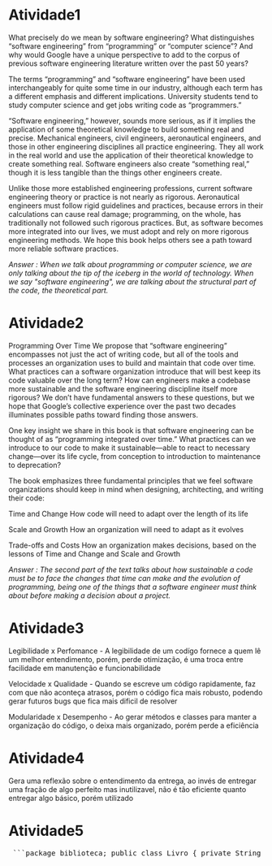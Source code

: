   # Atividade1
What precisely do we mean by software engineering? What distinguishes “software engineering” from “programming” or “computer science”? And why would Google have a unique perspective to add to the corpus of previous software engineering literature written over the past 50 years?
 
The terms “programming” and “software engineering” have been used interchangeably for quite some time in our industry, although each term has a different emphasis and different implications. University students tend to study computer science and get jobs writing code as “programmers.”
 
“Software engineering,” however, sounds more serious, as if it implies the application of some theoretical knowledge to build something real and precise. Mechanical engineers, civil engineers, aeronautical engineers, and those in other engineering disciplines all practice engineering. They all work in the real world and use the application of their theoretical knowledge to create something real. Software engineers also create “something real,” though it is less tangible than the things other engineers create.
 
Unlike those more established engineering professions, current software engineering theory or practice is not nearly as rigorous. Aeronautical engineers must follow rigid guidelines and practices, because errors in their calculations can cause real damage; programming, on the whole, has traditionally not followed such rigorous practices. But, as software becomes more integrated into our lives, we must adopt and rely on more rigorous engineering methods. We hope this book helps others see a path toward more reliable software practices.

*Answer : When we talk about programming or computer science, we are only talking about the tip of the iceberg in the world of technology. When we say "software engineering", we are talking about the structural part of the code, the theoretical part.*

 # Atividade2
Programming Over Time
We propose that “software engineering” encompasses not just the act of writing code, but all of the tools and processes an organization uses to build and maintain that code over time. What practices can a software organization introduce that will best keep its code valuable over the long term? How can engineers make a codebase more sustainable and the software engineering discipline itself more rigorous? We don’t have fundamental answers to these questions, but we hope that Google’s collective experience over the past two decades illuminates possible paths toward finding those answers.
 
One key insight we share in this book is that software engineering can be thought of as “programming integrated over time.” What practices can we introduce to our code to make it sustainable—able to react to necessary change—over its life cycle, from conception to introduction to maintenance to deprecation?
 
The book emphasizes three fundamental principles that we feel software organizations should keep in mind when designing, architecting, and writing their code:
 
Time and Change
How code will need to adapt over the length of its life
 
Scale and Growth
How an organization will need to adapt as it evolves
 
Trade-offs and Costs
How an organization makes decisions, based on the lessons of Time and Change and Scale and Growth


*Answer : The second part of the text talks about how sustainable a code must be to face the changes that time can make and the evolution of programming, being one of the things that a software engineer must think about before making a decision about a project.*


 # Atividade3 
Legibilidade x Perfomance - A legibilidade de um codígo fornece a quem lê um melhor entendimento, porém, perde otimização, é uma troca entre facilidade em manutenção e funcionabilidade

Velocidade x Qualidade - Quando se escreve um código rapidamente, faz com que não aconteça atrasos, porém o código fica mais robusto, podendo gerar futuros bugs que fica mais dificil de resolver

Modularidade x Desempenho - Ao gerar métodos e classes para manter a organização do código, o deixa mais organizado, porém perde a eficiência

 # Atividade4
Gera uma reflexão sobre o entendimento da entrega, ao invés de entregar uma fração de algo perfeito mas inutilizavel, não é tão eficiente quanto entregar algo básico, porém utilizado

 # Atividade5

<pre lang="java"> ```package biblioteca; public class Livro { private String titulo; private String isbn; public Livro(String titulo, String isbn) { this.titulo = titulo; this.isbn = isbn; } public String getTitulo() { return titulo; } public void setTitulo(String titulo) { this.titulo = titulo; } public String getIsbn() { return isbn; } public void setIsbn(String isbn) { this.isbn = isbn; } } ``` ```java package biblioteca; import java.util.LinkedList; import java.util.List; public class Biblioteca { private List<Livro> livros = new LinkedList<>(); public void adicionarLivro(Livro livro) { livros.add(livro); } public Livro buscarPorIsbn(String isbn) { for (Livro livro : livros) { if (livro.getIsbn().equals(isbn)) { return livro; } } return null; } public List<Livro> buscarPorTitulo(String titulo) { List<Livro> encontrados = new LinkedList<>(); for (Livro livro : livros) { if (livro.getTitulo().equalsIgnoreCase(titulo)) { encontrados.add(livro); } } return encontrados; } public List<Livro> getLivros() { return livros; } } ``` ```java package biblioteca; import org.junit.jupiter.api.Assertions; import org.junit.jupiter.api.Test; import java.util.List; class BibliotecaTeste { @Test void testBiblioteca() { Biblioteca biblioteca = new Biblioteca(); biblioteca.adicionarLivro(new Livro("Dom Casmurro", "123456")); biblioteca.adicionarLivro(new Livro("Memórias Póstumas", "654321")); Assertions.assertEquals(2, biblioteca.getLivros().size()); Livro livro = biblioteca.buscarPorIsbn("123456"); Assertions.assertEquals("Dom Casmurro", livro.getTitulo()); List<Livro> encontrados = biblioteca.buscarPorTitulo("Memórias Póstumas"); Assertions.assertEquals(1, encontrados.size()); Assertions.assertEquals("654321", encontrados.get(0).getIsbn()); } } ``` </pre>
